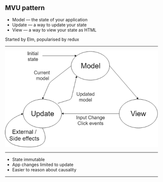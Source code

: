 
## MVU pattern

- Model — the state of your application
- Update — a way to update your state
- View — a way to view your state as HTML

Started by Elm, popularised by redux

---

![MVU](full-stack-development/assets/img/mvu.png)

---

- State immutable
- App changes limited to update
- Easier to reason about causality

---


